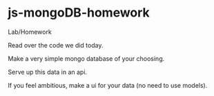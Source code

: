# js-mongoDB-homework

Lab/Homework

Read over the code we did today.

Make a very simple mongo database of your choosing.

Serve up this data in an api.

If you feel ambitious, make a ui for your data (no need to use models).
